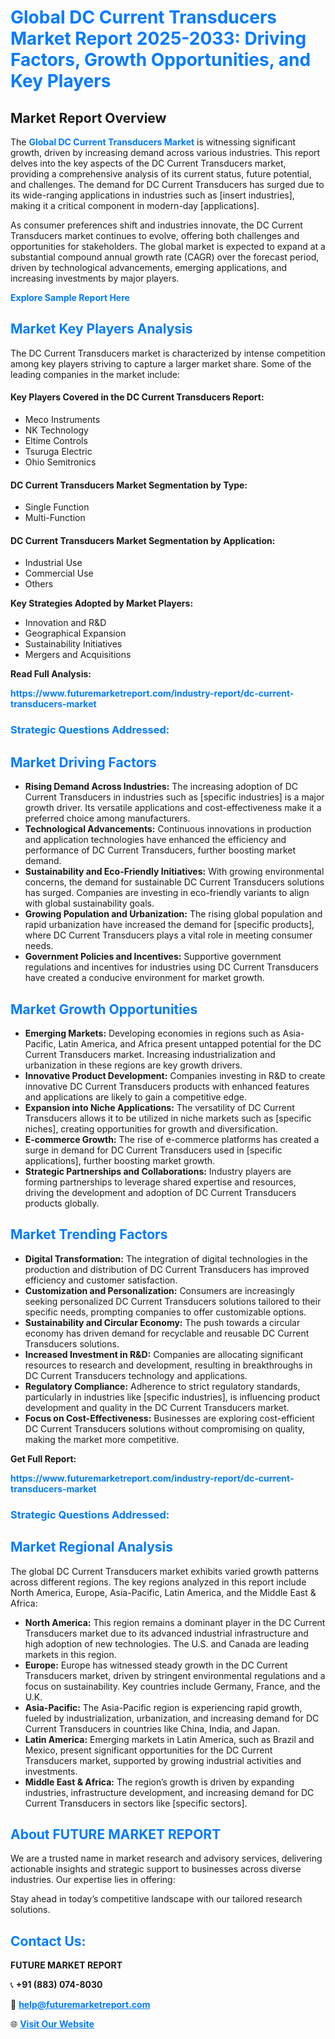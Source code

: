 <h1 style="color: #007BFF;">Global DC Current Transducers Market Report 2025-2033: Driving Factors, Growth Opportunities, and Key Players</h1>

<section id="overview">
<h2>Market Report Overview</h2>
<p>The <a href="https://www.futuremarketreport.com/industry-report/dc-current-transducers-market" style="color: #007BFF; text-decoration: none;"><strong>Global DC Current Transducers Market</strong></a> is witnessing significant growth, driven by increasing demand across various industries. This report delves into the key aspects of the DC Current Transducers market, providing a comprehensive analysis of its current status, future potential, and challenges. The demand for DC Current Transducers has surged due to its wide-ranging applications in industries such as [insert industries], making it a critical component in modern-day [applications].</p>
<p>As consumer preferences shift and industries innovate, the DC Current Transducers market continues to evolve, offering both challenges and opportunities for stakeholders. The global market is expected to expand at a substantial compound annual growth rate (CAGR) over the forecast period, driven by technological advancements, emerging applications, and increasing investments by major players.</p>
</section>

<section id="overview">
<p><a href="https://www.futuremarketreport.com/request-sample/reportId=29391" style="color: #007BFF; text-decoration: none;"><strong>Explore Sample Report Here</strong></a></p>
</section>

<section id="key-players">
<h2 style="color: #007BFF;">Market Key Players Analysis</h2>
<p>The DC Current Transducers market is characterized by intense competition among key players striving to capture a larger market share. Some of the leading companies in the market include:</p>
<h4>Key Players Covered in the DC Current Transducers Report:</h4>
<ul><li>Meco Instruments</li><li>NK Technology</li><li>Eltime Controls</li><li>Tsuruga Electric</li><li>Ohio Semitronics</li></ul>
<h4>DC Current Transducers Market Segmentation by Type:</h4>
<ul><li>Single Function</li><li>Multi-Function</li></ul>

<h4>DC Current Transducers Market Segmentation by Application:</h4>
<ul><li>Industrial Use</li><li>Commercial Use</li><li>Others</li></ul>
<p><strong>Key Strategies Adopted by Market Players:</strong></p>
<ul>
<li>Innovation and R&D</li>
<li>Geographical Expansion</li>
<li>Sustainability Initiatives</li>
<li>Mergers and Acquisitions</li>
</ul>
</section>

<section>
<p><strong>Read Full Analysis: </strong></p><a href="https://www.futuremarketreport.com/industry-report/dc-current-transducers-market" style="color: #007BFF; text-decoration: none;"><strong>https://www.futuremarketreport.com/industry-report/dc-current-transducers-market</strong></a>
<h3 style="color: #007BFF;">Strategic Questions Addressed:</h3>
</section>

<section id="driving-factors">
<h2 style="color: #007BFF;">Market Driving Factors</h2>
<ul>
<li><strong>Rising Demand Across Industries:</strong> The increasing adoption of DC Current Transducers in industries such as [specific industries] is a major growth driver. Its versatile applications and cost-effectiveness make it a preferred choice among manufacturers.</li>
<li><strong>Technological Advancements:</strong> Continuous innovations in production and application technologies have enhanced the efficiency and performance of DC Current Transducers, further boosting market demand.</li>
<li><strong>Sustainability and Eco-Friendly Initiatives:</strong> With growing environmental concerns, the demand for sustainable DC Current Transducers solutions has surged. Companies are investing in eco-friendly variants to align with global sustainability goals.</li>
<li><strong>Growing Population and Urbanization:</strong> The rising global population and rapid urbanization have increased the demand for [specific products], where DC Current Transducers plays a vital role in meeting consumer needs.</li>
<li><strong>Government Policies and Incentives:</strong> Supportive government regulations and incentives for industries using DC Current Transducers have created a conducive environment for market growth.</li>
</ul>
</section>

<section id="growth-opportunities">
<h2 style="color: #007BFF;">Market Growth Opportunities</h2>
<ul>
<li><strong>Emerging Markets:</strong> Developing economies in regions such as Asia-Pacific, Latin America, and Africa present untapped potential for the DC Current Transducers market. Increasing industrialization and urbanization in these regions are key growth drivers.</li>
<li><strong>Innovative Product Development:</strong> Companies investing in R&D to create innovative DC Current Transducers products with enhanced features and applications are likely to gain a competitive edge.</li>
<li><strong>Expansion into Niche Applications:</strong> The versatility of DC Current Transducers allows it to be utilized in niche markets such as [specific niches], creating opportunities for growth and diversification.</li>
<li><strong>E-commerce Growth:</strong> The rise of e-commerce platforms has created a surge in demand for DC Current Transducers used in [specific applications], further boosting market growth.</li>
<li><strong>Strategic Partnerships and Collaborations:</strong> Industry players are forming partnerships to leverage shared expertise and resources, driving the development and adoption of DC Current Transducers products globally.</li>
</ul>
</section>

<section id="trending-factors">
<h2 style="color: #007BFF;">Market Trending Factors</h2>
<ul>
<li><strong>Digital Transformation:</strong> The integration of digital technologies in the production and distribution of DC Current Transducers has improved efficiency and customer satisfaction.</li>
<li><strong>Customization and Personalization:</strong> Consumers are increasingly seeking personalized DC Current Transducers solutions tailored to their specific needs, prompting companies to offer customizable options.</li>
<li><strong>Sustainability and Circular Economy:</strong> The push towards a circular economy has driven demand for recyclable and reusable DC Current Transducers solutions.</li>
<li><strong>Increased Investment in R&D:</strong> Companies are allocating significant resources to research and development, resulting in breakthroughs in DC Current Transducers technology and applications.</li>
<li><strong>Regulatory Compliance:</strong> Adherence to strict regulatory standards, particularly in industries like [specific industries], is influencing product development and quality in the DC Current Transducers market.</li>
<li><strong>Focus on Cost-Effectiveness:</strong> Businesses are exploring cost-efficient DC Current Transducers solutions without compromising on quality, making the market more competitive.</li>
</ul>
</section>

<section>
<p><strong>Get Full Report: </strong></p><a href="https://www.futuremarketreport.com/industry-report/dc-current-transducers-market" style="color: #007BFF; text-decoration: none;"><strong>https://www.futuremarketreport.com/industry-report/dc-current-transducers-market</strong></a>
<h3 style="color: #007BFF;">Strategic Questions Addressed:</h3>
</section>


<section id="regional-analysis">
<h2 style="color: #007BFF;">Market Regional Analysis</h2>
<p>The global DC Current Transducers market exhibits varied growth patterns across different regions. The key regions analyzed in this report include North America, Europe, Asia-Pacific, Latin America, and the Middle East & Africa:</p>
<ul>
<li><strong>North America:</strong> This region remains a dominant player in the DC Current Transducers market due to its advanced industrial infrastructure and high adoption of new technologies. The U.S. and Canada are leading markets in this region.</li>
<li><strong>Europe:</strong> Europe has witnessed steady growth in the DC Current Transducers market, driven by stringent environmental regulations and a focus on sustainability. Key countries include Germany, France, and the U.K.</li>
<li><strong>Asia-Pacific:</strong> The Asia-Pacific region is experiencing rapid growth, fueled by industrialization, urbanization, and increasing demand for DC Current Transducers in countries like China, India, and Japan.</li>
<li><strong>Latin America:</strong> Emerging markets in Latin America, such as Brazil and Mexico, present significant opportunities for the DC Current Transducers market, supported by growing industrial activities and investments.</li>
<li><strong>Middle East & Africa:</strong> The region’s growth is driven by expanding industries, infrastructure development, and increasing demand for DC Current Transducers in sectors like [specific sectors].</li>
</ul>
</section>

<footer>
<h2 style="color: #007BFF;">About FUTURE MARKET REPORT</h2>
<p>We are a trusted name in market research and advisory services, delivering actionable insights and strategic support to businesses across diverse industries. Our expertise lies in offering:</p>

<p>Stay ahead in today’s competitive landscape with our tailored research solutions.</p>

<h2 style="color: #007BFF;">Contact Us:</h2>
<p><strong>FUTURE MARKET REPORT</strong></p>
<p>📞 <strong>+91 (883) 074-8030</strong></p>
<p>📧 <strong><a href="mailto:help@futuremarketreport.com" style="color: #007BFF;">help@futuremarketreport.com</a></strong></p>
<p>🌐 <strong><a href="https://www.futuremarketreport.com/" style="color: #007BFF;">Visit Our Website</a></strong></p>
</footer>